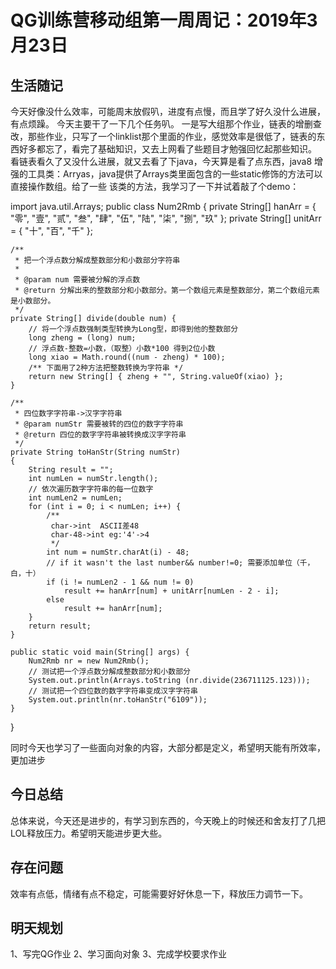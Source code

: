 # QG训练营移动组第一周周记：2019年3月23日

## 生活随记
今天好像没什么效率，可能周末放假叭，进度有点慢，而且学了好久没什么进展，有点烦躁。
今天主要干了一下几个任务叭。
一是写大组那个作业，链表的增删查改，那些作业，只写了一个linklist那个里面的作业，感觉效率是很低了，链表的东西好多都忘了，看完了基础知识，又去上网看了些题目才勉强回忆起那些知识。
看链表看久了又没什么进展，就又去看了下java，今天算是看了点东西，java8 增强的工具类：Arryas，java提供了Arrays类里面包含的一些static修饰的方法可以直接操作数组。给了一些
该类的方法，我学习了一下并试着敲了个demo：

import java.util.Arrays;
public class Num2Rmb {
    private String[] hanArr = { "零", "壹", "贰", "叁", "肆", "伍", "陆", "柒", "捌", "玖" };
    private String[] unitArr = { "十", "百", "千" };

    /**
     * 把一个浮点数分解成整数部分和小数部分字符串
     * 
     * @param num 需要被分解的浮点数
     * @return 分解出来的整数部分和小数部分。第一个数组元素是整数部分，第二个数组元素是小数部分。
     */
    private String[] divide(double num) {
        // 将一个浮点数强制类型转换为Long型，即得到他的整数部分
        long zheng = (long) num;
        // 浮点数-整数=小数，（取整）小数*100 得到2位小数
        long xiao = Math.round((num - zheng) * 100);
        /** 下面用了2种方法把整数转换为字符串 */
        return new String[] { zheng + "", String.valueOf(xiao) };
    }

    /**
     * 四位数字字符串->汉字字符串
     * @param numStr 需要被转的四位的数字字符串
     * @return 四位的数字字符串被转换成汉字字符串
     */
    private String toHanStr(String numStr)
    {
        String result = "";
        int numLen = numStr.length();
        // 依次遍历数字字符串的每一位数字
        int numLen2 = numLen;
		for (int i = 0; i < numLen; i++) {
            /**
             char->int  ASCII差48
             char-48->int eg:'4'->4
             */
            int num = numStr.charAt(i) - 48;
            // if it wasn't the last number&& number!=0; 需要添加单位（千，白，十）
            if (i != numLen2 - 1 && num != 0)
                result += hanArr[num] + unitArr[numLen - 2 - i];
            else
                result += hanArr[num];
        }
        return result;
    }

    public static void main(String[] args) {
        Num2Rmb nr = new Num2Rmb();
        // 测试把一个浮点数分解成整数部分和小数部分
        System.out.println(Arrays.toString (nr.divide(236711125.123)));
        // 测试把一个四位数的数字字符串变成汉字字符串
        System.out.println(nr.toHanStr("6109"));
    }
}


同时今天也学习了一些面向对象的内容，大部分都是定义，希望明天能有所效率，更加进步




## 今日总结
总体来说，今天还是进步的，有学习到东西的，今天晚上的时候还和舍友打了几把LOL释放压力。希望明天能进步更大些。


## 存在问题
效率有点低，情绪有点不稳定，可能需要好好休息一下，释放压力调节一下。


## 明天规划
1、写完QG作业
2、学习面向对象
3、完成学校要求作业